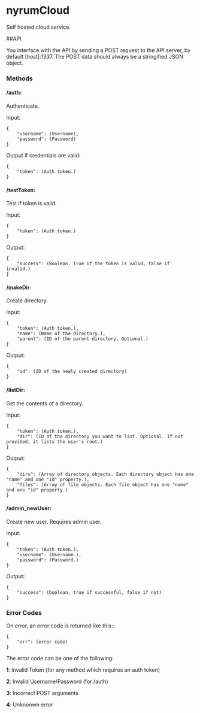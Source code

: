nyrumCloud
==========

Self hosted cloud service.

##API

You interface with the API by sending a POST request to the API server, by default [host]:1337. The POST data should always be a stringified JSON object.

### Methods

#### **/auth**: 

Authenticate.

Input:

	{
		"username": (Username),
		"password": (Password)
	}

Output if credentials are valid:

	{
		"token": (Auth token.)
	}

#### **/testToken**:

Test if token is valid.

Input:

	{
		"token": (Auth token.)
	}

Output:

	{
		"success": (Boolean. True if the token is valid, false if invalid.)
	}

#### **/makeDir**:

Create directory.

Input:

	{
		"token": (Auth token.),
		"name": (Name of the directory.),
		"parent": (ID of the parent directory. Optional.)
	}

Output:

	{
		"id": (ID of the newly created directory)
	}

#### **/listDir**:

Get the contents of a directory.

Input:

	{
		"token": (Auth token.),
		"dir": (ID of the directory you want to list. Optional. If not provided, it lists the user's root.)
	}

Output:

	{
		"dirs": (Array of directory objects. Each directory object has one "name" and one "id" property.),
		"files": (Array of file objects. Each file object has one "name" and one "id" property.)
	}

#### **/admin_newUser**:

Create new user. Requires admin user.

Input:

	{
		"token": (Auth token.),
		"username": (Username.),
		"password": (Password.)
	}

Output:

	{
		"success": (boolean, true if successful, false if not)
	}

### Error Codes

On error, an error code is returned like this::

	{
		"err": (error code)
	}

The error code can be one of the following:

**1**:
Invalid Token (for any method which requires an auth token)

**2**:
Invalid Username/Password (for /auth)

**3**:
Incorrect POST arguments

**4**:
Unknonwn error
